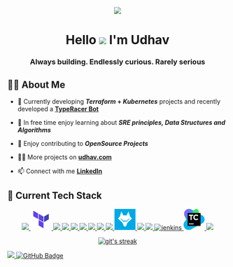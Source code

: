 <!-- <a href="#"><img width="100%" height="auto" src="https://i.imgur.com/iXuL1HG.png" height="175px"/></a> -->
<p align="center">
  <img width="460" height="auto" src="https://user-images.githubusercontent.com/28740403/221335318-9e4e21c2-932d-476f-a460-32167408f294.gif">
</p>

<h1 align="center">Hello <img src="https://raw.githubusercontent.com/MartinHeinz/MartinHeinz/master/wave.gif" width="30px"> I'm Udhav</h1>
<h3 align="center">Always building. Endlessly curious. Rarely serious</h3>

## 🙋‍♂️ About Me

- 🔭 Currently developing **_Terraform_ + _Kubernetes_** projects and recently developed a **[TypeRacer Bot](https://github.com/UdhavPawar/TypeRacer.git)** 

- 🌱 In free time enjoy learning about **_SRE principles, Data Structures and Algorithms_**

- 👯 Enjoy contributing to **_OpenSource Projects_**

- 👨‍💻 More projects on **[udhav.com](https://udhavpawar.com)**

- 📫 Connect with me **[LinkedIn](https://www.linkedin.com/in/udhavpawar/)**

<!-- - ⚡ Fun fact **I enjoy automating my day to day routined tasks** -->

## 🚀 Current Tech Stack

<p align="center"> 
    <a href="https://www.python.org/" target="_blank"> <img src="https://img.icons8.com/color/48/000000/python--v1.png"> </a>
    <a href="https://www.terraform.io/" target="_blank"> <img src="https://github.com/UdhavPawar/UdhavPawar/blob/master/assets/terraform.png" alt="terraform" width="48" height="48"> </a>
    <a href="https://kubernetes.io/" target="_blank"> <img src="https://img.icons8.com/color/48/000000/kubernetes.png"/> </a>
    <a href="https://aws.amazon.com/" target="_blank"> <img src="https://img.icons8.com/color/48/000000/amazon-web-services.png"/> </a>
    <a href="https://www.ansible.com/" target="_blank"> <img src="https://img.icons8.com/color/48/000000/ansible.png"/> </a>
    <a href="https://www.docker.com/" target="_blank"> <img src="https://img.icons8.com/color/48/000000/docker.png"/> </a>
    <a href="https://www.mysql.com/" target="_blank"> <img src="https://img.icons8.com/color/48/000000/mysql-logo.png"/> </a>
    <a href="https://www.loggly.com/" target="_blank"> <img src="https://img.icons8.com/fluency/48/000000/logstash.png"/> </a>
    <a href="https://www.linux.org/" target="_blank"> <img src="https://img.icons8.com/color/48/000000/linux--v2.png"/> </a>
    <a href="https://wazuh.com/" target="_blank"> <img src="https://github.com/UdhavPawar/UdhavPawar/blob/master/assets/wazuh.png" alt="wazuh" width="48" height="48"> </a>
    <a href="https://grafana.com/" target="_blank"> <img src="https://img.icons8.com/fluency/48/000000/grafana.png"/> </a>
    <a href="https://prometheus.io/" target="_blank"> <img src="https://img.icons8.com/fluency/48/000000/prometheus-app.png"/> </a>
    <!--<a href="https://postman.com" target="_blank"> <img src="https://www.vectorlogo.zone/logos/getpostman/getpostman-icon.svg" alt="postman" width="45" height="45"/> </a> -->  
    <a href="https://www.jenkins.io" target="_blank"> <img src="https://www.vectorlogo.zone/logos/jenkins/jenkins-icon.svg" alt="jenkins" width="48" height="48"/> </a>
    <a href="https://www.jetbrains.com/teamcity/" target="_blank"> <img src="https://github.com/UdhavPawar/UdhavPawar/blob/master/assets/teamcity.png" alt="teamcity" width="48" height="48"> </a>
    <!--<a href="https://github.com" target="_blank"> <img src="https://img.icons8.com/ios-filled/50/000000/github.png"/> </a> -->
    <a href="https://code.visualstudio.com/" target="_blank"> <img src="https://img.icons8.com/color/48/000000/visual-studio-code-2019.png"/> </a>
    <!--<a href="" target="_blank"> <img src="https://img.icons8.com/ios-filled/50/000000/console.png" alt="terminal"> </a> -->
    <!--<a href="https://atom.io/" target="_blank"> <img src="https://img.icons8.com/external-justicon-flat-justicon/64/000000/external-atom-laboratory-justicon-flat-justicon.png" width="48" height="48"/> </a> -->
    <!--
    <a href="" target="_blank">  </a>
    <a href="" target="_blank">  </a>
    --> 
</p>

<p align="center">
    <a href="">
        <img alt="git's streak" src="https://github-readme-streak-stats.herokuapp.com/?user=UdhavPawar&theme=black-ice&hide_border=true&stroke=0000&background=060A0CD0"/>
    </a>
</p>

<!--
## 📊 My Github Stats
  <br/>
    <a href="">
        <img alt="Udhav Pawar's Github Stats" src="https://github-readme-stats.vercel.app/api?username=UdhavPawar&show_icons=true&count_private=true&theme=react&hide_border=true&bg_color=0D1117" />
    </a>
    <a href="">
        <img alt="Udhav Pawar's Top Languages" src="https://github-readme-stats.vercel.app/api/top-langs/?username=UdhavPawar&langs_count=8&count_private=true&layout=compact&theme=react&hide_border=true&bg_color=0D1117" />
    </a>
  <br/>
  <i>Note:</b> Top languages is only a metric of the languages my public code consists of and doesn't reflect experience or skill level
  
 <br/>
 <br/>
 
 <a href=""><img alt="udu's Activity Graph" src="https://activity-graph.herokuapp.com/graph?username=UdhavPawar&bg_color=0D1117&color=5BCDEC&line=5BCDEC&point=FFFFFF&hide_border=true" /></a>
-->

<!--
## 🤝 Let's Connect
<p align="left">
<a href = "https://www.linkedin.com/in/udhavpawar/"><img src="https://img.icons8.com/fluent/48/000000/linkedin.png"/></a>
<!-- <a href = "https://www.instagram.com/udhavpawar/"><img src="https://img.icons8.com/fluent/48/000000/instagram-new.png"/></a>
</p> -->

<!-- ## 💙 Views and Followers --> 
<a href=""> <img src="https://komarev.com/ghpvc/?username=UdhavPawar"> </a>
<a href="https://github.com/UdhavPawar?tab=followers"><img src="https://img.shields.io/github/followers/UdhavPawar?label=Followers&style=social" alt="GitHub Badge"></a>
